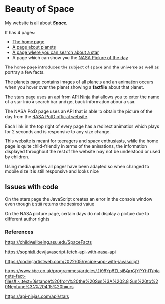 # Beauty of Space 

My website is all about ***Space***.
 
It has 4 pages: 
- [The home page](website-FabianB2002/index.html)
- [A page about planets](website-FabianB2002/Planets.html)
- [A page where you can search about a star](website-FabianB2002/Stars.html)
- A page which can show you the [NASA Picture of the day](website-FabianB2002/NASA.html) 

The home page introduces the subject of space and the universe as well as portray a few facts.

The planets page contains images of all planets and an animation occurs when you hover over the planet showing a **factfile** about that planet.

The stars page uses an api from [API Ninja](https://api-ninjas.com/api/stars) that allows you to enter the name of a star into a search bar and get back information about a star.

The NASA PotD page uses an API that is able to obtain the picture of the day from the [NASA PotD official website](https://apod.nasa.gov/apod/astropix.html).

Each link in the top right of every page has a redirect animation which plays for 2 seconds and is responsive to any size change.

This website is meant for teenagers and space enthusiasts, while the home page is quite child-friendly in terms of the animations, the information displayed throughout the rest of the website may not be understood or used by children.

Using media queries all pages have been adapted so when changed to mobile size it is still responsive and looks nice.

## Issues with code

On the stars page the JavaScript creates an error in the console window even though it still returns the desired value

On the NASA picture page, certain days do not display a picture due to different author rights

### References

https://childwellbeing.asu.edu/SpaceFacts

https://sophiali.dev/javascript-fetch-api-with-nasa-api

https://codingartistweb.com/2022/05/recipe-app-with-javascript/

https://www.bbc.co.uk/programmes/articles/2195Yp5ZLslBQrrCjYPYh1T/planets-fact-files#:~:text=Distance%20from%20the%20Sun%3A%202.8,Sun%20to%20Neptune%3A%204.15%20hours

https://api-ninjas.com/api/stars
